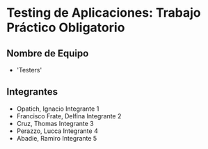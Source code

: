 # Testing de Aplicaciones: Trabajo Práctico Obligatorio



## Nombre de Equipo
- 'Testers'

## Integrantes 
- Opatich, Ignacio   Integrante 1
- Francisco Frate, Delfina  Integrante 2
- Cruz, Thomas Integrante 3
- Perazzo, Lucca Integrante 4
- Abadie, Ramiro Integrante 5

